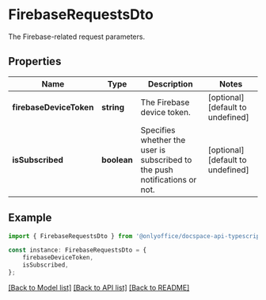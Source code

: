 # FirebaseRequestsDto

The Firebase-related request parameters.

## Properties

Name | Type | Description | Notes
------------ | ------------- | ------------- | -------------
**firebaseDeviceToken** | **string** | The Firebase device token. | [optional] [default to undefined]
**isSubscribed** | **boolean** | Specifies whether the user is subscribed to the push notifications or not. | [optional] [default to undefined]

## Example

```typescript
import { FirebaseRequestsDto } from '@onlyoffice/docspace-api-typescript';

const instance: FirebaseRequestsDto = {
    firebaseDeviceToken,
    isSubscribed,
};
```

[[Back to Model list]](../README.md#documentation-for-models) [[Back to API list]](../README.md#documentation-for-api-endpoints) [[Back to README]](../README.md)
